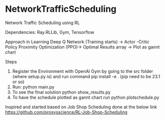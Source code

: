 # NetworkTrafficScheduling
Network Traffic Scheduling using RL

Dependencies: Ray.RLLib, Gym, Tensorflow

Approach in Learning
Deep Q Network (Training starts) -> Actor -Critic Policy Proximity Optimization (PPO)-> Optimal Results array -> Plot as gannt chart

Steps
1. Register the Environment with OpenAI Gym by going to the src folder (where setup.py is) and run command pip install -e . (pip need to be 23.1 or so)
2. Run: python main.py
3. To see the final solution python show_results.py 
4. To have the schedule plotted as gannt chart run python plotschedule.py

Inspired and started based on Job Shop Scheduling done at the below link    
https://github.com/prosysscience/RL-Job-Shop-Scheduling
